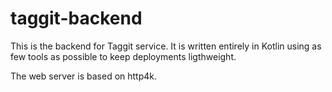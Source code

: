 # taggit-backend
This is the backend for Taggit service. It is written entirely in Kotlin using as few tools as possible to keep deployments ligthweight.

The web server is based on http4k.
